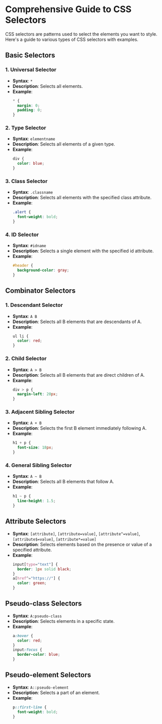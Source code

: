 
# Comprehensive Guide to CSS Selectors

CSS selectors are patterns used to select the elements you want to style. Here's a guide to various types of CSS selectors with examples.

## Basic Selectors

### 1. Universal Selector
- **Syntax**: `*`
- **Description**: Selects all elements.
- **Example**:
  ```css
  * {
    margin: 0;
    padding: 0;
  }
  ```

### 2. Type Selector
- **Syntax**: `elementname`
- **Description**: Selects all elements of a given type.
- **Example**:
  ```css
  div {
    color: blue;
  }
  ```

### 3. Class Selector
- **Syntax**: `.classname`
- **Description**: Selects all elements with the specified class attribute.
- **Example**:
  ```css
  .alert {
    font-weight: bold;
  }
  ```

### 4. ID Selector
- **Syntax**: `#idname`
- **Description**: Selects a single element with the specified id attribute.
- **Example**:
  ```css
  #header {
    background-color: gray;
  }
  ```

## Combinator Selectors

### 1. Descendant Selector
- **Syntax**: `A B`
- **Description**: Selects all B elements that are descendants of A.
- **Example**:
  ```css
  ul li {
    color: red;
  }
  ```

### 2. Child Selector
- **Syntax**: `A > B`
- **Description**: Selects all B elements that are direct children of A.
- **Example**:
  ```css
  div > p {
    margin-left: 20px;
  }
  ```

### 3. Adjacent Sibling Selector
- **Syntax**: `A + B`
- **Description**: Selects the first B element immediately following A.
- **Example**:
  ```css
  h1 + p {
    font-size: 18px;
  }
  ```

### 4. General Sibling Selector
- **Syntax**: `A ~ B`
- **Description**: Selects all B elements that follow A.
- **Example**:
  ```css
  h1 ~ p {
    line-height: 1.5;
  }
  ```

## Attribute Selectors

- **Syntax**: `[attribute]`, `[attribute=value]`, `[attribute^=value]`, `[attribute$=value]`, `[attribute*=value]`
- **Description**: Selects elements based on the presence or value of a specified attribute.
- **Example**:
  ```css
  input[type="text"] {
    border: 1px solid black;
  }
  a[href^="https://"] {
    color: green;
  }
  ```

## Pseudo-class Selectors

- **Syntax**: `A:pseudo-class`
- **Description**: Selects elements in a specific state.
- **Example**:
  ```css
  a:hover {
    color: red;
  }
  input:focus {
    border-color: blue;
  }
  ```

## Pseudo-element Selectors

- **Syntax**: `A::pseudo-element`
- **Description**: Selects a part of an element.
- **Example**:
  ```css
  p::first-line {
    font-weight: bold;
  }
  ```
